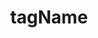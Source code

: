 ---
title: tagName
template: topic.jade
tags: [ ]
description: string HTML tag to be used for View's DOM element
---
